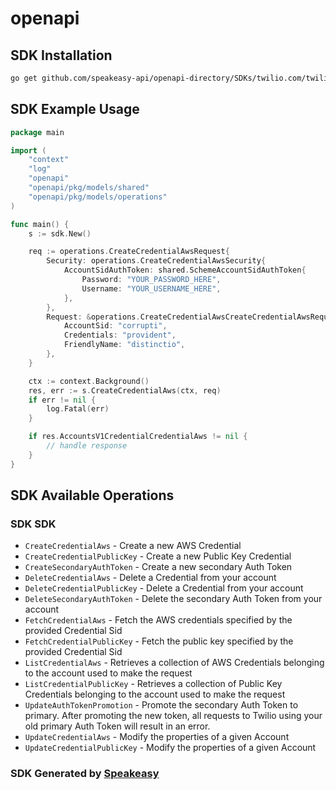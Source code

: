 # openapi

<!-- Start SDK Installation -->
## SDK Installation

```bash
go get github.com/speakeasy-api/openapi-directory/SDKs/twilio.com/twilio_accounts_v1/1.40.0/go
```
<!-- End SDK Installation -->

## SDK Example Usage
<!-- Start SDK Example Usage -->
```go
package main

import (
    "context"
    "log"
    "openapi"
    "openapi/pkg/models/shared"
    "openapi/pkg/models/operations"
)

func main() {
    s := sdk.New()

    req := operations.CreateCredentialAwsRequest{
        Security: operations.CreateCredentialAwsSecurity{
            AccountSidAuthToken: shared.SchemeAccountSidAuthToken{
                Password: "YOUR_PASSWORD_HERE",
                Username: "YOUR_USERNAME_HERE",
            },
        },
        Request: &operations.CreateCredentialAwsCreateCredentialAwsRequest{
            AccountSid: "corrupti",
            Credentials: "provident",
            FriendlyName: "distinctio",
        },
    }

    ctx := context.Background()
    res, err := s.CreateCredentialAws(ctx, req)
    if err != nil {
        log.Fatal(err)
    }

    if res.AccountsV1CredentialCredentialAws != nil {
        // handle response
    }
}
```
<!-- End SDK Example Usage -->

<!-- Start SDK Available Operations -->
## SDK Available Operations

### SDK SDK

* `CreateCredentialAws` - Create a new AWS Credential
* `CreateCredentialPublicKey` - Create a new Public Key Credential
* `CreateSecondaryAuthToken` - Create a new secondary Auth Token
* `DeleteCredentialAws` - Delete a Credential from your account
* `DeleteCredentialPublicKey` - Delete a Credential from your account
* `DeleteSecondaryAuthToken` - Delete the secondary Auth Token from your account
* `FetchCredentialAws` - Fetch the AWS credentials specified by the provided Credential Sid
* `FetchCredentialPublicKey` - Fetch the public key specified by the provided Credential Sid
* `ListCredentialAws` - Retrieves a collection of AWS Credentials belonging to the account used to make the request
* `ListCredentialPublicKey` - Retrieves a collection of Public Key Credentials belonging to the account used to make the request
* `UpdateAuthTokenPromotion` - Promote the secondary Auth Token to primary. After promoting the new token, all requests to Twilio using your old primary Auth Token will result in an error.
* `UpdateCredentialAws` - Modify the properties of a given Account
* `UpdateCredentialPublicKey` - Modify the properties of a given Account
<!-- End SDK Available Operations -->

### SDK Generated by [Speakeasy](https://docs.speakeasyapi.dev/docs/using-speakeasy/client-sdks)
